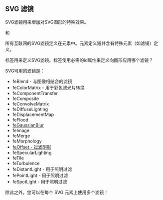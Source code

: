 ## SVG 滤镜

SVG滤镜用来增加对SVG图形的特殊效果。

<defs> 和 <filter>

所有互联网的SVG滤镜定义在<defs>元素中。<defs>元素定义短并含有特殊元素（如滤镜）定义。

<filter>标签用来定义SVG滤镜。<filter>标签使用必需的id属性来定义向图形应用哪个滤镜？

SVG可用的滤镜是：

- feBlend - 与图像相结合的滤镜
- feColorMatrix - 用于彩色滤光片转换
- feComponentTransfer
- feComposite
- feConvolveMatrix
- feDiffuseLighting
- feDisplacementMap
- feFlood
- [feGaussianBlur](./feGaussianBlur.md)
- feImage
- feMerge
- feMorphology
- [feOffset - 过滤阴影](./feOffset.md)
- feSpecularLighting
- feTile
- feTurbulence
- feDistantLight - 用于照明过滤
- fePointLight - 用于照明过滤
- feSpotLight - 用于照明过滤

除此之外，您可以在每个 SVG 元素上使用多个滤镜！